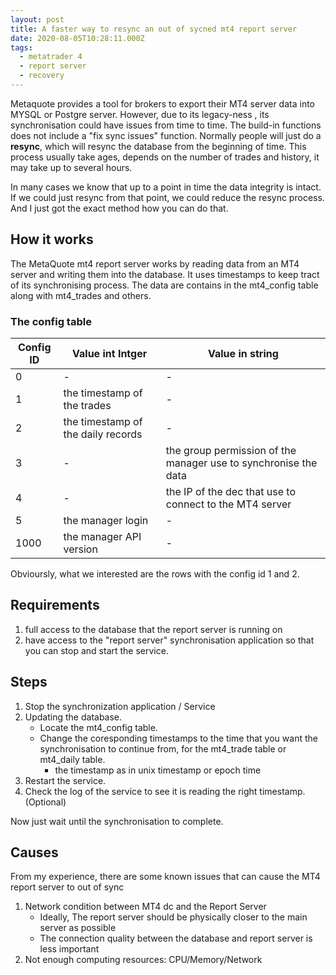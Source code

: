 ```yaml
---
layout: post
title: A faster way to resync an out of sycned mt4 report server
date: 2020-08-05T10:28:11.000Z
tags:
  - metatrader 4
  - report server
  - recovery
---
```


Metaquote provides a tool for brokers to export their MT4 server data into MYSQL or Postgre server. However, due to its legacy-ness , its synchronisation could have issues from time to time.
The build-in functions does not include a "fix sync issues" function.
Normally people will just do a **resync**, which will resync the database from the beginning of time. This process usually take ages, depends on the number of trades and history, it may take up to several hours.

In many cases we know that up to a point in time the data integrity is intact. If we could just resync from that point, we could reduce the resync process. And I just got the exact method how you can do that.

## How it works
The MetaQuote mt4 report server works by reading data from an MT4 server and writing them into the database. It uses timestamps to keep tract of its synchronising process. The data are contains in the mt4_config table along with mt4_trades and others.
### The config table
Config ID|Value int Intger|Value in string 
-|-|-  
0|-|-
1   |the timestamp of the trades|-
2   |the timestamp of the daily records|-
3   |-|the group permission of the manager use to synchronise the data
4   |-|the IP of the dec that use to connect to the MT4 server
5   |the manager login|-
1000    |the manager API version|-

Obvioursly, what we interested are the rows with the config id 1 and 2.

## Requirements
1. full access to the database that the report server is running on
2. have access to the "report server" synchronisation application so that you can stop and start the service.

## Steps
1. Stop the synchronization application / Service
2. Updating the database.
    - Locate the mt4_config table.
    - Change the coresponding timestamps to the time that you want the synchronisation to continue from, for the mt4_trade table or mt4_daily table.
        - the timestamp as in unix timestamp or epoch time
3. Restart the service.
4. Check the log of the service to see it is reading the right timestamp. (Optional)

Now just wait until the synchronisation to complete.

## Causes
From my experience, there are some known issues that can cause the MT4 report server to out of sync
1. Network condition between MT4 dc and the Report Server
    - Ideally, The report server should be physically closer to the main server as possible
    - The connection quality between the database and report server is less important
1. Not enough computing resources: CPU/Memory/Network
